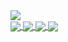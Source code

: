 <a href="https://github.com/XIU2">
  <img align="center" src="https://github-readme-stats.vercel.app/api?username=XIU2&show_icons=true&hide=contribs,prs&include_all_commits=true&bg_color=30,fcb590,e46454&title_color=fff&text_color=fff&icon_color=fff" />
</a>  
<br />
<a href="https://github.com/XIU2/TrackersListCollection">
  <img align="center" src="https://github-readme-stats.vercel.app/api/pin/?username=XIU2&repo=TrackersListCollection&bg_color=30,fcb590,e46454&title_color=fff&text_color=fff&icon_color=fff" />
</a>
<a href="https://github.com/XIU2/CloudflareSpeedTest">
  <img align="center" src="https://github-readme-stats.vercel.app/api/pin/?username=XIU2&repo=CloudflareSpeedTest&bg_color=30,fcb590,e46454&title_color=fff&text_color=fff&icon_color=fff" />
</a>
<a href="https://github.com/XIU2/Shell">
  <img align="center" src="https://github-readme-stats.vercel.app/api/pin/?username=XIU2&repo=Shell&bg_color=30,fcb590,e46454&title_color=fff&text_color=fff&icon_color=fff" />
</a>
<a href="https://github.com/XIU2/Yuedu">
  <img align="center" src="https://github-readme-stats.vercel.app/api/pin/?username=XIU2&repo=Yuedu&bg_color=30,fcb590,e46454&title_color=fff&text_color=fff&icon_color=fff" />
</a>
